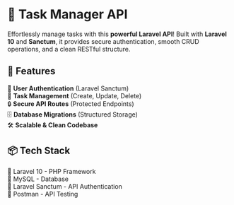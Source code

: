 # 🚀 Task Manager API

Effortlessly manage tasks with this **powerful Laravel API**! Built with **Laravel 10** and **Sanctum**, it provides secure authentication, smooth CRUD operations, and a clean RESTful structure.  

## 🌟 Features  
🚀 **User Authentication** (Laravel Sanctum)  
📌 **Task Management** (Create, Update, Delete)  
🔒 **Secure API Routes** (Protected Endpoints)  
🗄️ **Database Migrations** (Structured Storage)  
🛠️ **Scalable & Clean Codebase**  

## 📦 Tech Stack  
🔹 Laravel 10 - PHP Framework  
🔹 MySQL - Database  
🔹 Laravel Sanctum - API Authentication  
🔹 Postman - API Testing  

